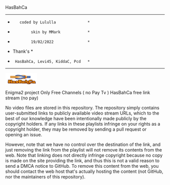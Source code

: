 HasBahCa
****************************************
*        coded by Lululla              *
*             skin by MMark            *
*             19/02/2022               *
*   Thank's                            *
*      HasBahCa, Levi45, KiddaC, Pcd   *
****************************************

<img src="https://github.com/Belfagor2005/HasBahCa/blob/main/usr/lib/enigma2/python/Plugins/Extensions/HasBahCa/logo.png">

Enigma2 project
Only Free Channels ( no Pay Tv ) 
HasBahCa free link stream (no pay)

No video files are stored in this repository. The repository simply contains user-submitted links to publicly available video stream URLs, which to the best of our knowledge have been intentionally made publicly by the copyright holders. If any links in these playlists infringe on your rights as a copyright holder, they may be removed by sending a pull request or opening an issue.

However, note that we have no control over the destination of the link, and just removing the link from the playlist will not remove its contents from the web. Note that linking does not directly infringe copyright because no copy is made on the site providing the link, and thus this is not a valid reason to send a DMCA notice to GitHub. To remove this content from the web, you should contact the web host that's actually hosting the content (not GitHub, nor the maintainers of this repository).
